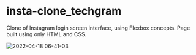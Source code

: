 # insta-clone_techgram
Clone of Instagram login screen interface, using Flexbox concepts. Page built using only HTML and CSS.

![2022-04-18 06-41-03](https://user-images.githubusercontent.com/100864562/163790564-cafb29bb-a159-455e-897b-428b3a1e3a45.gif)
